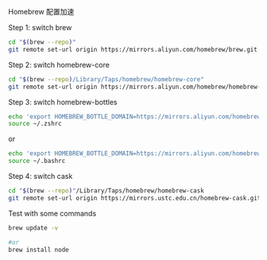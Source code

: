 Homebrew 配置加速

Step 1: switch brew
```bash
cd "$(brew --repo)"
git remote set-url origin https://mirrors.aliyun.com/homebrew/brew.git
```

Step 2: switch homebrew-core
```bash
cd "$(brew --repo)/Library/Taps/homebrew/homebrew-core"
git remote set-url origin https://mirrors.aliyun.com/homebrew/homebrew-core.git
```

Step 3: switch homebrew-bottles
```bash
echo 'export HOMEBREW_BOTTLE_DOMAIN=https://mirrors.aliyun.com/homebrew/homebrew-bottles' >> ~/.zshrc
source ~/.zshrc
```
or 
```bash
echo 'export HOMEBREW_BOTTLE_DOMAIN=https://mirrors.aliyun.com/homebrew/homebrew-bottles' >> ~/.bash_profile
source ~/.bashrc
```

Step 4: switch cask
```bash
cd "$(brew --repo)"/Library/Taps/homebrew/homebrew-cask
git remote set-url origin https://mirrors.ustc.edu.cn/homebrew-cask.git
```

Test with some commands
```bash
brew update -v

#or 
brew install node


```
